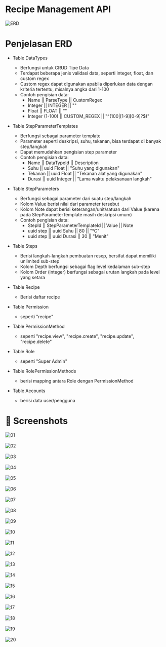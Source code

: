 # Recipe Management API
![ERD](Screenshots/ERD.png)

# Penjelasan ERD
- Table DataTypes
  - Berfungsi untuk CRUD Tipe Data
  - Terdapat beberapa jenis validasi data, seperti integer, float, dan custom regex
  - Custom regex dapat digunakan apabila diperlukan data dengan kriteria tertentu, misalnya angka dari 1-100
  - Contoh pengisian data:
    - Name            || ParseType    || CustomRegex
    - Integer         || INTEGER      || ""
    - Float           || FLOAT        || ""
    - Integer (1-100) || CUSTOM_REGEX || "^(100|[1-9][0-9]?$)"
- Table StepParameterTemplates
  - Berfungsi sebagai parameter template
  - Parameter seperti deskripsi, suhu, tekanan, bisa terdapat di banyak step/langkah
  - Dapat memudahkan pengisian step parameter
  - Contoh pengisian data:
    - Name            || DataTypeId    || Description
    - Suhu            || uuid Float    || "Suhu yang digunakan"
    - Tekanan         || uuid Float    || "Tekanan alat yang digunakan"
    - Durasi          || uuid Integer  || "Lama waktu pelaksanaan langkah"
- Table StepParameters
  - Berfungsi sebagai parameter dari suatu step/langkah
  - Kolom Value berisi nilai dari parameter tersebut
  - Kolom Note dapat berisi keterangan/unit/satuan dari Value (karena pada StepParameterTemplate masih deskripsi umum)
  - Contoh pengisian data:
    - StepId            || StepParameterTemplateId    || Value || Note
    - uuid step         || uuid Suhu                  || 80    || "°C"
    - uuid step         || uuid Durasi                || 30    || "Menit"
- Table Steps
  - Berisi langkah-langkah pembuatan resep, bersifat dapat memiliki unlimited sub-step
  - Kolom Depth berfungsi sebagai flag level kedalaman sub-step
  - Kolom Order (integer) berfungsi sebagai urutan langkah pada level yang setara
- Table Recipe
  - Berisi daftar recipe

- Table Permission
  - seperti "recipe"
- Table PermissionMethod
  - seperti "recipe.view", "recipe.create", "recipe.update", "recipe.delete"
- Table Role
  - seperti "Super Admin"
- Table RolePermissionMethods
  - berisi mapping antara Role dengan PermissionMethod
- Table Accounts
  - berisi data user/pengguna


# 📸 Screenshots

![01](Screenshots/01-api-recipe-list.png) <br><br>
![02](Screenshots/02-api-recipe.png) <br><br>
![03](Screenshots/03-api-recipe-detail.png) <br><br>
![04](Screenshots/04-api-recipe-detail-full-step.png) <br><br>
![05](Screenshots/05-api-recipe-detail-full-step-parameter.png) <br><br>
![06](Screenshots/06-api-step.png) <br><br>
![07](Screenshots/07-api-step-detail.png) <br><br>
![08](Screenshots/08-api-step-detail-full-step.png) <br><br>
![09](Screenshots/09-api-step-detail-parameter.png) <br><br>
![10](Screenshots/10-pembuatan-tipe-data.png) <br><br>
![11](Screenshots/11-pembuatan-tipe-data-regex.png) <br><br>
![12](Screenshots/12-opsi-parse-type.png) <br><br>
![13](Screenshots/13-pembuatan-step-parameter-template.png) <br><br>
![14](Screenshots/14-pembuatan-recipe.png) <br><br>
![15](Screenshots/15-pembuatan-step-top-level.png) <br><br>
![16](Screenshots/16-pembuatan-step-untuk-sub-step.png) <br><br>
![17](Screenshots/17-pembuatan-step-parameter-contoh1.png) <br><br>
![18](Screenshots/18-pembuatan-step-parameter-contoh2.png) <br><br>
![19](Screenshots/19-pembuatan-step-parameter-contoh3.png) <br><br>
![20](Screenshots/20-mengubah-urutan-step-atau-langkah.png)
